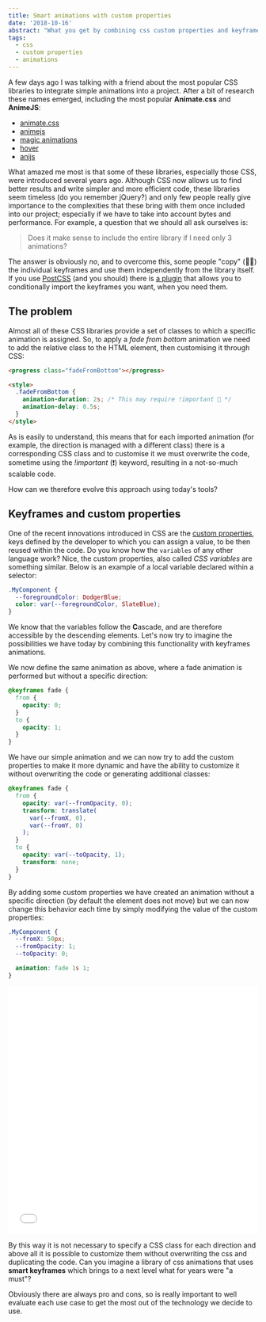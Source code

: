 ```yaml
---
title: Smart animations with custom properties
date: '2018-10-16'
abstract: "What you get by combining css custom properties and keyframes? Smart keyframes!"
tags:
  - css
  - custom properties
  - animations
---
```


A few days ago I was talking with a friend about the most popular CSS libraries to integrate simple animations into a project. After a bit of research these names emerged, including the most popular **Animate.css** and **AnimeJS**:

- <a href="https://daneden.github.io/animate.css/" target="_blank" rel="noopener">animate.css</a>
- <a href="http://animejs.com/" target="_blank" rel="noopener">animejs</a>
- <a href="https://www.minimamente.com/example/magic_animations/" target="_blank" rel="noopener">magic animations</a>
- <a href="http://ianlunn.github.io/Hover/" target="_blank" rel="noopener">hover</a>
- <a href="http://anijs.github.io/" target="_blank" rel="noopener">anijs</a>

What amazed me most is that some of these libraries, especially those CSS, were introduced several years ago. Although CSS now allows us to find better results and write simpler and more efficient code, these libraries seem timeless (do you remember jQuery?) and only few people really give importance to the complexities that these bring with them once included into our project; especially if we have to take into account bytes and performance. For example, a question that we should all ask ourselves is:

> Does it make sense to include the entire library if I need only 3 animations?

The answer is obviously *no*, and to overcome this, some people "copy" (👮🏻) the individual keyframes and use them independently from the library itself. If you use <a href="https://postcss.org/" rel="noopener" target="_blank">PostCSS</a> (and you should) there is <a href="https://github.com/retyui/postcss-animations" rel="noopener" target="_blank">a plugin</a> that allows you to conditionally import the keyframes you want, when you need them.

## The problem

Almost all of these CSS libraries provide a set of classes to which a specific animation is assigned. So, to apply a *fade from bottom* animation we need to add the relative class to the HTML element, then customising it through CSS:

```html
<progress class="fadeFromBottom"></progress>

<style>
  .fadeFromBottom {
    animation-duration: 2s; /* This may require !important 👀 */
    animation-delay: 0.5s;
  }
</style>
```

As is easily to understand, this means that for each imported animation (for example, the direction is managed with a different class) there is a corresponding CSS class and to customise it we must overwrite the code, sometime using the *!important* (❗️) keyword, resulting in a not-so-much scalable code.


How can we therefore evolve this approach using today's tools?


## Keyframes and custom properties

One of the recent innovations introduced in CSS are the <a href="https://www.w3.org/TR/css-variables-1/" rel="noopener" target="_blank">custom properties</a>, keys defined by the developer to which you can assign a value, to be then reused within the code. Do you know how the `variables` of any other language work? Nice, the custom properties, also called *CSS variables* are something similar. Below is an example of a local variable declared within a selector:

```css
.MyComponent {
  --foregroundColor: DodgerBlue;
  color: var(--foregroundColor, SlateBlue);
}
```

We know that the variables follow the **C**ascade, and are therefore accessible by the descending elements. Let's now try to imagine the possibilities we have today by combining this functionality with keyframes animations.

We now define the same animation as above, where a fade animation is performed but without a specific direction:

```css
@keyframes fade {
  from {
    opacity: 0;
  }
  to {
    opacity: 1;
  }
}
```

We have our simple animation and we can now try to add the custom properties to make it more dynamic and have the ability to customize it without overwriting the code or generating additional classes:

```css
@keyframes fade {
  from {
    opacity: var(--fromOpacity, 0);
    transform: translate(
      var(--fromX, 0),
      var(--fromY, 0)
    );
  }
  to {
    opacity: var(--toOpacity, 1);
    transform: none;
  }
}
```

By adding some custom properties we have created an animation without a specific direction (by default the element does not move) but we can now change this behavior each time by simply modifying the value of the custom properties:

```css
.MyComponent {
  --fromX: 50px;
  --fromOpacity: 1;
  --toOpacity: 0;

  animation: fade 1s 1;
}
```

<iframe width="100%" height="500" src="//jsfiddle.net/equinusocio/5xk8o2qp/embedded/result,css/" allowfullscreen="allowfullscreen" allowpaymentrequest frameborder="0"></iframe>


By this way it is not necessary to specify a CSS class for each direction and above all it is possible to customize them without overwriting the css and duplicating the code. Can you imagine a library of css animations that uses **smart keyframes** which brings to a next level what for years were "a must"?

Obviously there are always pro and cons, so is really important to well evaluate each use case to get the most out of the technology we decide to use.
